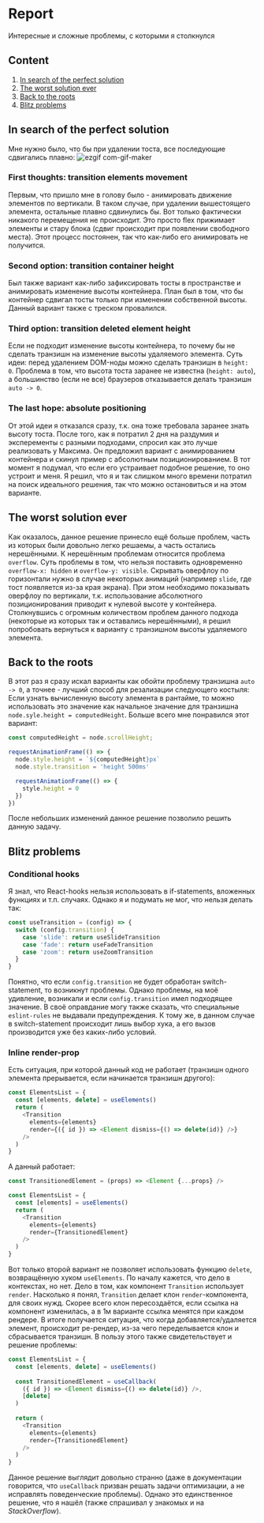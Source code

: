 # Report

Интересные и сложные проблемы, с которыми я столкнулся


## Content

1. [In search of the perfect solution](#In-search-of-the-perfect-solution)
2. [The worst solution ever](#The-worst-solution-ever)
3. [Back to the roots](#Back-to-the-roots)
4. [Blitz problems](#Blitz-problems)


## In search of the perfect solution

Мне нужно было, что бы при удалении тоста, все последующие сдвигались плавно:
![ezgif com-gif-maker](https://user-images.githubusercontent.com/54468544/128674389-3fadd9b5-0717-4632-902e-c4e9aa3ba31f.gif)

### First thoughts: transition elements movement

Первым, что пришло мне в голову было - анимировать движение элементов по вертикали.
В таком случае, при удалении вышестоящего элемента, остальные плавно сдвинулись бы.
Вот только фактически никакого перемещения не происходит.
Это просто flex прижимает элементы и стару блока (сдвиг происходит при появлении свободного места).
Этот процесс постоянен, так что как-либо его анимировать не получится.

### Second option: transition container height

Был также вариант как-либо зафиксировать тосты в пространстве и анимировать изменение высоты контейнера.
План был в том, что бы контейнер сдвигал тосты только при изменении собственной высоты.
Данный вариант также с треском провалился.

### Third option: transition deleted element height

Если не подходит изменение высоты контейнера, то почему бы не сделать транзишн на изменение высоты удаляемого элемента.
Суть идеи: перед удалением DOM-ноды можно сделать транзишн в `height: 0`.
Проблема в том, что высота тоста заранее не известна (`height: auto`), а большинство (если не все) браузеров отказывается делать транзишн `auto -> 0`.

### The last hope: absolute positioning

От этой идеи я отказался сразу, т.к. она тоже требовала заранее знать высоту тоста.
После того, как я потратил 2 дня на раздумия и эксперементы с разными подходами, спросил как это лучше реализовать у Максима.
Он предложил вариант с анимированием контейнера и скинул пример с абсолютным позиционированием.
В тот момент я подумал, что если его устраивает подобное решение, то оно устроит и меня.
Я решил, что я и так слишком много времени потратил на поиск идеального решения, так что можно остановиться и на этом варианте.


## The worst solution ever

Как оказалось, данное решение принесло ещё больше проблем, часть из которых были довольно легко решаемы, а часть остались нерешёнными.
К нерешённым проблемам относится проблема `overflow`.
Суть проблемы в том, что нельзя поставить одновременно `overflow-x: hidden` и `overflow-y: visible`.
Скрывать оверфлоу по горизонтали нужно в случае некоторых анимаций (например `slide`, где тост появляется из-за края экрана).
При этом необходимо показывать оверфлоу по вертикали, т.к. использование абсолютного позиционирования приводит к нулевой высоте у контейнера.
Столкнувшись с огромным количеством проблем данного подхода (некоторые из которых так и оставались нерешёнными),
я решил попробовать вернуться к варианту с транзишном высоты удаляемого элемента.


## Back to the roots

В этот раз я сразу искал варианты как обойти проблему транзишна `auto -> 0`, а точнее - лучший способ для резализации следующего костыля:
Если узнать вычисленную высоту элемента в рантайме, то можно использовать это значение как начальное значение для транзишна `node.syle.height = computedHeight`.
Больше всего мне понравился этот вариант:
```js
const computedHeight = node.scrollHeight;

requestAnimationFrame(() => {
  node.style.height = `${computedHeight}px`
  node.style.transition = 'height 500ms'

  requestAnimationFrame(() => {
    style.height = 0
  })
})
```
После небольших изменений данное решение позволило решить данную задачу.


## Blitz problems

### Conditional hooks

Я знал, что React-hooks нельзя использовать в if-statements, вложенных функциях и т.п. случаях.
Однако я и подумать не мог, что нельзя делать так:
```js
const useTransition = (config) => {
  switch (config.transition) {
    case 'slide': return useSlideTransition
    case 'fade': return useFadeTransition
    case 'zoom': return useZoomTransition
  }
}
```
Понятно, что если `config.transition` не будет обработан switch-statement, то возникнут проблемы.
Однако проблемы, на моё удивление, возникали и если `config.transition` имел подходящее значение.
В своё оправдание могу также сказать, что специальные `eslint-rules` не выдавали предупреждения.
К тому же, в данном случае в switch-statement происходит лишь выбор хука, а его вызов производится уже без каких-либо условий.

### Inline render-prop

Есть ситуация, при которой данный код не работает (транзишн одного элемента прерывается, если начинается транзишн другого):
```js
const ElementsList = {
  const [elements, delete] = useElements()
  return (
    <Transition
      elements={elements}
      render={({ id }) => <Element dismiss={() => delete(id)} />}
    />
  )
}
```

А данный работает:
```js
const TransitionedElement = (props) => <Element {...props} />

const ElementsList = {
  const [elements] = useElements()
  return (
    <Transition
      elements={elements}
      render={TransitionedElement}
    />
  )
}
```

Вот только второй вариант не позволяет использовать функцию `delete`, возвращённую хуком `useElements`.
По началу кажется, что дело в контекстах, но нет.
Дело в том, как компонент `Transition` использует `render`.
Насколько я понял, `Transition` делает клон `render`-компонента, для своих нужд.
Скорее всего клон пересоздаётся, если ссылка на компонент изменилась, а в 1м варианте ссылка менятся при каждом рендере.
В итоге получается ситуация, что когда добавляется/удаляется элемент, происходит ре-рендер, из-за чего переделывается клон и сбрасывается транзишн.
В пользу этого также свидетельствует и решение проблемы:
```js
const ElementsList = {
  const [elements, delete] = useElements()
  
  const TransitionedElement = useCallback(
    ({ id }) => <Element dismiss={() => delete(id)} />,
    [delete]
  )
  
  return (
    <Transition
      elements={elements}
      render={TransitionedElement}
    />
  )
}
```

Данное решение выглядит довольно странно (даже в документации говорится, что `useCallback` призван решать задачи оптимизации, а не исправлять поведенческие проблемы).
Однако это единственное решение, что я нашёл (также спрашивал у знакомых и на *StackOverflow*).
